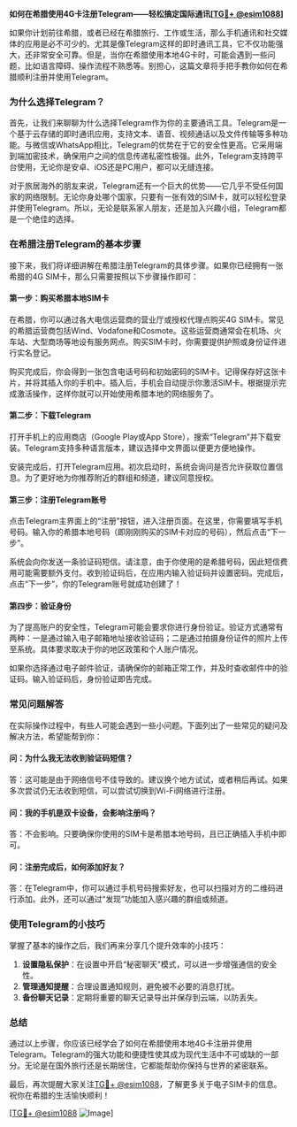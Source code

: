 **如何在希腊使用4G卡注册Telegram——轻松搞定国际通讯[[TG💪+ @esim1088](https://t.me/s/esim1088)]**

如果你计划前往希腊，或者已经在希腊旅行、工作或生活，那么手机通讯和社交媒体的应用是必不可少的。尤其是像Telegram这样的即时通讯工具，它不仅功能强大，还非常安全可靠。但是，当你在希腊使用本地4G卡时，可能会遇到一些问题，比如语言障碍、操作流程不熟悉等。别担心，这篇文章将手把手教你如何在希腊顺利注册并使用Telegram。

### **为什么选择Telegram？**
首先，让我们来聊聊为什么选择Telegram作为你的主要通讯工具。Telegram是一个基于云存储的即时通讯应用，支持文本、语音、视频通话以及文件传输等多种功能。与微信或WhatsApp相比，Telegram的优势在于它的安全性更高。它采用端到端加密技术，确保用户之间的信息传递私密性极强。此外，Telegram支持跨平台使用，无论你是安卓、iOS还是PC用户，都可以无缝连接。

对于旅居海外的朋友来说，Telegram还有一个巨大的优势——它几乎不受任何国家的网络限制。无论你身处哪个国家，只要有一张有效的SIM卡，就可以轻松登录并使用Telegram。所以，无论是联系家人朋友，还是加入兴趣小组，Telegram都是一个绝佳的选择。

### **在希腊注册Telegram的基本步骤**
接下来，我们将详细讲解在希腊注册Telegram的具体步骤。如果你已经拥有一张希腊的4G SIM卡，那么只需要按照以下步骤操作即可：

#### **第一步：购买希腊本地SIM卡**
在希腊，你可以通过各大电信运营商的营业厅或授权代理点购买4G SIM卡。常见的希腊运营商包括Wind、Vodafone和Cosmote。这些运营商通常会在机场、火车站、大型商场等地设有服务网点。购买SIM卡时，你需要提供护照或身份证件进行实名登记。

购买完成后，你会得到一张包含电话号码和初始密码的SIM卡。记得保存好这张卡片，并将其插入你的手机中。插入后，手机会自动提示你激活SIM卡。根据提示完成激活操作，这样你就可以开始使用希腊本地的网络服务了。

#### **第二步：下载Telegram**
打开手机上的应用商店（Google Play或App Store），搜索“Telegram”并下载安装。Telegram支持多种语言版本，建议选择中文界面以便更方便地操作。

安装完成后，打开Telegram应用。初次启动时，系统会询问是否允许获取位置信息。为了更好地为你推荐附近的群组和频道，建议同意授权。

#### **第三步：注册Telegram账号**
点击Telegram主界面上的“注册”按钮，进入注册页面。在这里，你需要填写手机号码。输入你的希腊本地号码（即刚刚购买的SIM卡对应的号码），然后点击“下一步”。

系统会向你发送一条验证码短信。请注意，由于你使用的是希腊号码，因此短信费用可能需要额外支付。收到验证码后，在应用内输入验证码并设置密码。完成后，点击“下一步”，你的Telegram账号就成功创建了！

#### **第四步：验证身份**
为了提高账户的安全性，Telegram可能会要求你进行身份验证。验证方式通常有两种：一是通过输入电子邮箱地址接收验证码；二是通过拍摄身份证件的照片上传至系统。具体要求取决于你的地区政策和个人账户情况。

如果你选择通过电子邮件验证，请确保你的邮箱正常工作，并及时查收邮件中的验证码。输入验证码后，身份验证即告完成。

### **常见问题解答**
在实际操作过程中，有些人可能会遇到一些小问题。下面列出了一些常见的疑问及解决方法，希望能帮到你：

#### **问：为什么我无法收到验证码短信？**
答：这可能是由于网络信号不佳导致的。建议换个地方试试，或者稍后再试。如果多次尝试仍无法收到短信，可以尝试切换到Wi-Fi网络进行注册。

#### **问：我的手机是双卡设备，会影响注册吗？**
答：不会影响。只要确保你使用的SIM卡是希腊本地号码，且已正确插入手机中即可。

#### **问：注册完成后，如何添加好友？**
答：在Telegram中，你可以通过手机号码搜索好友，也可以扫描对方的二维码进行添加。此外，还可以通过“发现”功能加入感兴趣的群组或频道。

### **使用Telegram的小技巧**
掌握了基本的操作之后，我们再来分享几个提升效率的小技巧：

1. **设置隐私保护**：在设置中开启“秘密聊天”模式，可以进一步增强通信的安全性。
2. **管理通知提醒**：合理设置通知规则，避免被不必要的消息打扰。
3. **备份聊天记录**：定期将重要的聊天记录导出并保存到云端，以防丢失。

### **总结**
通过以上步骤，你应该已经学会了如何在希腊使用本地4G卡注册并使用Telegram。Telegram的强大功能和便捷性使其成为现代生活中不可或缺的一部分。无论是在国外旅行还是长期居住，它都能帮助你保持与世界的紧密联系。

最后，再次提醒大家关注[TG💪+ @esim1088](https://t.me/s/esim1088)，了解更多关于电子SIM卡的信息。祝你在希腊的生活愉快顺利！

[[TG💪+ @esim1088](https://t.me/s/esim1088) ![Image](https://i.postimg.cc/4NQfJmqS/Snipaste-2025-05-13-00-14-12.png)]
